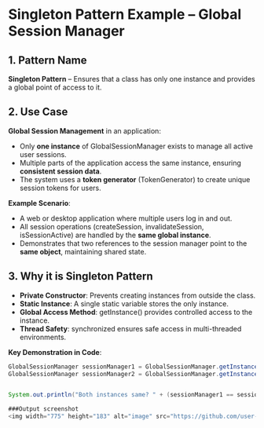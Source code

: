 # Singleton Pattern Example – Global Session Manager

## 1. Pattern Name
**Singleton Pattern** – Ensures that a class has only one instance and provides a global point of access to it.

## 2. Use Case
**Global Session Management** in an application:  

- Only **one instance** of GlobalSessionManager exists to manage all active user sessions.  
- Multiple parts of the application access the same instance, ensuring **consistent session data**.  
- The system uses a **token generator** (TokenGenerator) to create unique session tokens for users.  

**Example Scenario**:
- A web or desktop application where multiple users log in and out.  
- All session operations (createSession, invalidateSession, isSessionActive) are handled by the **same global instance**.  
- Demonstrates that two references to the session manager point to the **same object**, maintaining shared state.

## 3. Why it is Singleton Pattern
- **Private Constructor**: Prevents creating instances from outside the class.  
- **Static Instance**: A single static variable stores the only instance.  
- **Global Access Method**: getInstance() provides controlled access to the instance.  
- **Thread Safety**: synchronized ensures safe access in multi-threaded environments.  

**Key Demonstration in Code**:
```java
GlobalSessionManager sessionManager1 = GlobalSessionManager.getInstance(tokenGen);
GlobalSessionManager sessionManager2 = GlobalSessionManager.getInstance(tokenGen);


System.out.println("Both instances same? " + (sessionManager1 == sessionManager2)); - true

###Output screenshot
<img width="775" height="183" alt="image" src="https://github.com/user-attachments/assets/8deff0ea-b425-4d7f-b575-25db1c554767" />

